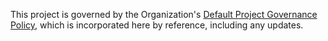 This project is governed by the Organization's
[Default Project Governance Policy](../org-docs/DEFAULT-PROJECT-GOVERNANCE.md),
which is incorporated here by reference, including any updates.
